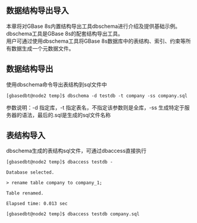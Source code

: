 ## 数据结构导出导入  
本章将对GBase 8s内置结构导出工具dbschema进行介绍及提供基础示例。  
dbschema工具是GBase 8s的配套结构导出工具。  
用户可通过使用dbschema工具将GBase 8s数据库中的表结构、索引、约束等所有数据生成一个元数据文件。  

## 数据结构导出  
使用dbschema命令导出表结构到sql文件中  
```text
[gbasedbt@node2 temp]$ dbschema -d testdb -t company -ss company.sql
```

参数说明：-d 指定库，-t 指定表名，不指定该参数则是全库，-ss 生成特定于服务器的语法，最后的.sql是生成的sql文件名称  

## 表结构导入  
dbschema生成的表结构sql文件，可通过dbaccess直接执行  
```text
[gbasedbt@node2 temp]$ dbaccess testdb -

Database selected.

> rename table company to company_1;

Table renamed.

Elapsed time: 0.013 sec

[gbasedbt@node2 temp]$ dbaccess testdb company.sql
```
